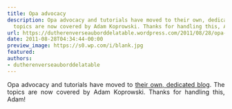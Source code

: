 ```yaml
---
title: Opa advocacy
description: Opa advocacy and tutorials have moved to their own, dedicated blog. The
  topics are now covered by Adam Koprowski. Thanks for handling this, Adam!
url: https://dutherenverseauborddelatable.wordpress.com/2011/08/28/opa-advocacy/
date: 2011-08-28T04:34:44-00:00
preview_image: https://s0.wp.com/i/blank.jpg
featured:
authors:
- dutherenverseauborddelatable
---
```


<p style="text-align:justify;">Opa advocacy and tutorials have moved to <a href="http://blog.opalang.org/">their own, dedicated blog</a>. The topics are now covered by Adam Koprowski. Thanks for handling this, Adam!</p>

